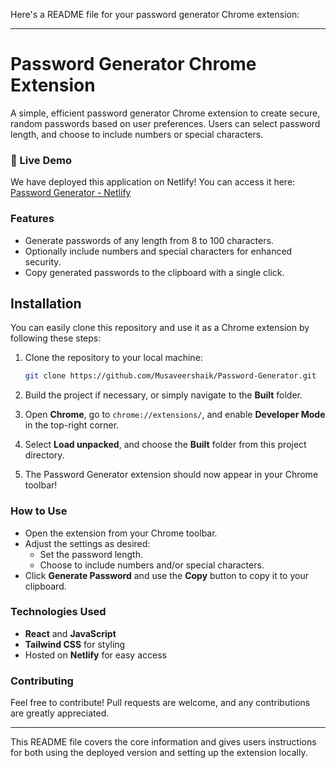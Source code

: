 Here's a README file for your password generator Chrome extension:

---

# Password Generator Chrome Extension

A simple, efficient password generator Chrome extension to create secure, random passwords based on user preferences. Users can select password length, and choose to include numbers or special characters.

### 🚀 Live Demo
We have deployed this application on Netlify! You can access it here: [Password Generator - Netlify](https://generatorpasswordquickly.netlify.app/)

### Features
- Generate passwords of any length from 8 to 100 characters.
- Optionally include numbers and special characters for enhanced security.
- Copy generated passwords to the clipboard with a single click.

## Installation

You can easily clone this repository and use it as a Chrome extension by following these steps:

1. Clone the repository to your local machine:
    ```bash
    git clone https://github.com/Musaveershaik/Password-Generator.git
    ```
   
2. Build the project if necessary, or simply navigate to the **Built** folder.

3. Open **Chrome**, go to `chrome://extensions/`, and enable **Developer Mode** in the top-right corner.

4. Select **Load unpacked**, and choose the **Built** folder from this project directory.

5. The Password Generator extension should now appear in your Chrome toolbar!

### How to Use
- Open the extension from your Chrome toolbar.
- Adjust the settings as desired:
  - Set the password length.
  - Choose to include numbers and/or special characters.
- Click **Generate Password** and use the **Copy** button to copy it to your clipboard.

### Technologies Used
- **React** and **JavaScript**
- **Tailwind CSS** for styling
- Hosted on **Netlify** for easy access

### Contributing
Feel free to contribute! Pull requests are welcome, and any contributions are greatly appreciated.

---

This README file covers the core information and gives users instructions for both using the deployed version and setting up the extension locally.
